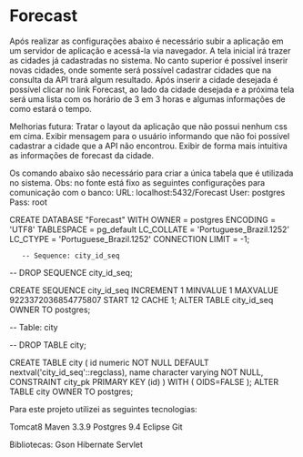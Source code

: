 # Forecast

Após realizar as configurações abaixo é necessário subir a aplicação em um servidor de aplicação e acessá-la via navegador.
A tela inicial irá trazer as cidades já cadastradas no sistema.
No canto superior é possível inserir novas cidades, onde somente será possível cadastrar cidades que na consulta da API trará algum resultado.
Após inserir a cidade desejada é possível clicar no link Forecast, ao lado da cidade desejada e a próxima tela será uma lista com os horário de 3 em 3 horas e algumas informações de como estará o tempo.

Melhorias futura:
Tratar o layout da aplicação que não possui nenhum css em cima.
Exibir mensagem para o usuário informando que não foi possível cadastrar a cidade que a API não encontrou.
Exibir de forma mais intuitiva as informações de forecast da cidade.

Os comando abaixo são necessário para criar a única tabela que é utilizada no sistema.
Obs: no fonte está fixo as seguintes configurações para comunicação com o banco: 
URL:  localhost:5432/Forecast
User: postgres
Pass: root


CREATE DATABASE "Forecast"
  WITH OWNER = postgres
       ENCODING = 'UTF8'
       TABLESPACE = pg_default
       LC_COLLATE = 'Portuguese_Brazil.1252'
       LC_CTYPE = 'Portuguese_Brazil.1252'
       CONNECTION LIMIT = -1;
	   
	   
	   
	   -- Sequence: city_id_seq

-- DROP SEQUENCE city_id_seq;

CREATE SEQUENCE city_id_seq
  INCREMENT 1
  MINVALUE 1
  MAXVALUE 9223372036854775807
  START 12
  CACHE 1;
ALTER TABLE city_id_seq
  OWNER TO postgres;

  
  -- Table: city

-- DROP TABLE city;

CREATE TABLE city
(
  id numeric NOT NULL DEFAULT nextval('city_id_seq'::regclass),
  name character varying NOT NULL,
  CONSTRAINT city_pk PRIMARY KEY (id)
)
WITH (
  OIDS=FALSE
);
ALTER TABLE city
  OWNER TO postgres;


Para este projeto utilizei as seguintes tecnologias:

Tomcat8
Maven 3.3.9
Postgres 9.4
Eclipse
Git

Bibliotecas:
Gson
Hibernate
Servlet
